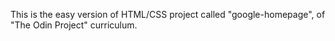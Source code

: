 This is the easy version of HTML/CSS project called "google-homepage", of "The Odin Project" curriculum. 